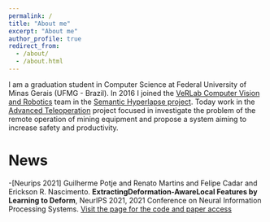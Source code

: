```yaml
---
permalink: /
title: "About me"
excerpt: "About me"
author_profile: true
redirect_from: 
  - /about/
  - /about.html
---
```


I am a graduation student in Computer Science at Federal University of Minas Gerais (UFMG - Brazil). In 2016 I joined the [VeRLab Computer Vision and Robotics](https://www.verlab.dcc.ufmg.br/) team in the [Semantic Hyperlapse project](https://www.verlab.dcc.ufmg.br/semantic-hyperlapse/). Today work in the [Advanced Teleoperation](https://www.verlab.dcc.ufmg.br/advanced-teleoperation-of-mining-equipment-bulldozer/) project focused in investigate the problem of the remote operation of mining equipment and propose a system aiming to increase safety and productivity. 

News
======

-[Neurips 2021] Guilherme Potje and Renato Martins and Felipe Cadar and Erickson R. Nascimento. __ExtractingDeformation-AwareLocal Features by Learning to Deform__, NeurIPS 2021, 2021 Conference on Neural Information Processing Systems. [Visit the page for the code and paper access](https://felipecadar.github.io/publication/neurips2021)

<!-- - [Lars 2018] Paulo Rezeck, Bruna Frade, Jéssica F. Soares, Luan G. Pinto, Felipe Cadar, Hector Azpurua, Douglas Macharet, Luiz Chaimowicz, Mário Campos, Gustavo Freitas. __Framework for Haptic Teleoperation of a Remote Robotic Arm Device__, IEEE LARS 2018 – 15th Latin American Robotics Symposium, 2018. [Visit the page for the code and paper access](https://felipecadar.github.io/publication/lars2018-1).

- [Lars 2018] Paulo Rezeck, Felipe Cadar, Jéssica F. Soares, Bruna Frade, Luan G. Pinto, Hector Azpurua, Douglas Macharet, Luiz Chaimowicz, Mário Campos, Gustavo Freitas. __An Immersion Enhancing Robotic Head-Like Device for Teleoperation__, IEEE LARS 2018 – 15th Latin American Robotics Symposium, 2018. [Visit the page for the code and paper access](https://felipecadar.github.io/publication/lars2018-2). -->